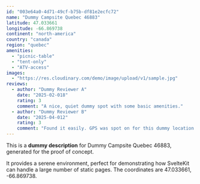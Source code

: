 ```yaml
---
id: "003e64a0-4d71-49cf-b75b-df81e2ecfc72"
name: "Dummy Campsite Quebec 46883"
latitude: 47.033661
longitude: -66.869738
continent: "north-america"
country: "canada"
region: "quebec"
amenities:
  - "picnic-table"
  - "tent-only"
  - "ATV-access"
images:
  - "https://res.cloudinary.com/demo/image/upload/v1/sample.jpg"
reviews:
  - author: "Dummy Reviewer A"
    date: "2025-02-018"
    rating: 3
    comment: "A nice, quiet dummy spot with some basic amenities."
  - author: "Dummy Reviewer B"
    date: "2025-04-012"
    rating: 3
    comment: "Found it easily. GPS was spot on for this dummy location."
---
```


This is a **dummy description** for Dummy Campsite Quebec 46883, generated for the proof of concept.

It provides a serene environment, perfect for demonstrating how SvelteKit can handle a large number of static pages. The coordinates are 47.033661, -66.869738.
